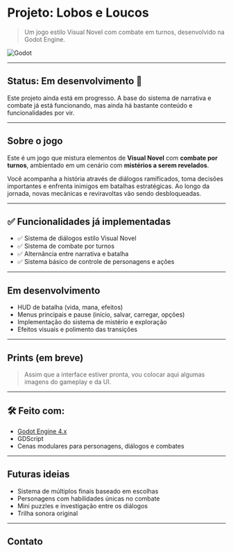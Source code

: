#  Projeto: Lobos e Loucos

> Um jogo estilo Visual Novel com combate em turnos, desenvolvido na Godot Engine.

![Godot](https://img.shields.io/badge/-Godot-3C7EBB?style=for-the-badge&logo=godot-engine&logoColor=white)

---

##  Status: Em desenvolvimento 🚧

Este projeto ainda está em progresso. A base do sistema de narrativa e combate já está funcionando, mas ainda há bastante conteúdo e funcionalidades por vir.

---

##  Sobre o jogo

Este é um jogo que mistura elementos de **Visual Novel** com **combate por turnos**, ambientado em um cenário com **mistérios a serem revelados**.

Você acompanha a história através de diálogos ramificados, toma decisões importantes e enfrenta inimigos em batalhas estratégicas. Ao longo da jornada, novas mecânicas e reviravoltas vão sendo desbloqueadas.

---

## ✅ Funcionalidades já implementadas

- ✅ Sistema de diálogos estilo Visual Novel  
- ✅ Sistema de combate por turnos  
- ✅ Alternância entre narrativa e batalha  
- ✅ Sistema básico de controle de personagens e ações

---

##  Em desenvolvimento

-  HUD de batalha (vida, mana, efeitos)  
-  Menus principais e pause (início, salvar, carregar, opções)  
-  Implementação do sistema de mistério e exploração  
-  Efeitos visuais e polimento das transições

---

##  Prints (em breve)

> Assim que a interface estiver pronta, vou colocar aqui algumas imagens do gameplay e da UI.

---

## 🛠 Feito com:

- [Godot Engine 4.x](https://godotengine.org/)
- GDScript
- Cenas modulares para personagens, diálogos e combates

---

##  Futuras ideias

-  Sistema de múltiplos finais baseado em escolhas  
- Personagens com habilidades únicas no combate  
-  Mini puzzles e investigação entre os diálogos  
-  Trilha sonora original

---

##  Contato
